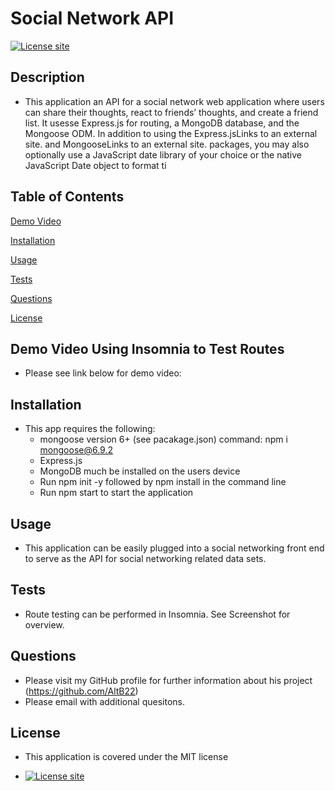# Social Network API    
  [![License site](https://img.shields.io/badge/License-MIT-blue.svg)](https://choosealicense.com/licenses/mit)

  ## Description
  - This application an API for a social network web application where users can share their thoughts, react to friends’ thoughts, and create a friend list. It usesse Express.js for routing, a MongoDB database, and the Mongoose ODM. In addition to using the Express.jsLinks to an external site. and MongooseLinks to an external site. packages, you may also optionally use a JavaScript date library of your choice or the native JavaScript Date object to format ti
  ## Table of Contents
  [Demo Video](#demo)

  [Installation](#installation)

  [Usage](#usage)

  [Tests](#tests)

  [Questions](#questions)

  [License](#license)

  ## Demo Video Using Insomnia to Test Routes

  - Please see link below for demo video:

  

  ## Installation
  - This app requires the following: 
    - mongoose version 6+ (see pacakage.json) command: npm i mongoose@6.9.2
    - Express.js
    - MongoDB much be installed on the users device
    - Run npm init -y followed by npm install in the command line
    - Run npm start to start the application
    
  ## Usage
  - This application can be easily plugged into a social networking front end to serve as the API for social networking related data sets.
  ## Tests
  - Route testing can be performed in Insomnia.  See Screenshot for overview.
  ## Questions
  - Please visit my GitHub profile for further information about his project (https://github.com/AltB22)
  - Please email  with additional quesitons.
  ## License
  - This application is covered under the MIT license

  - [![License site](https://img.shields.io/badge/License-MIT-blue.svg)](https://choosealicense.com/licenses/mit)

  